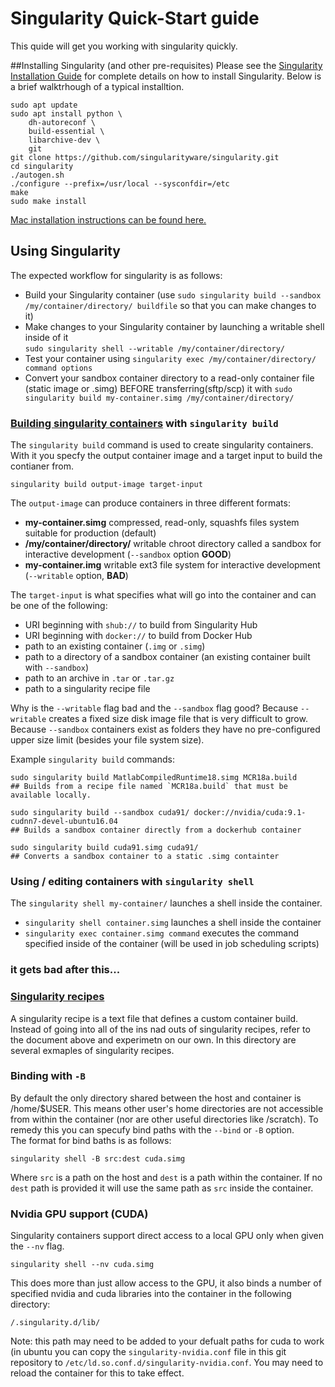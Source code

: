 # Singularity Quick-Start guide
This quide will get you working with singularity quickly.

##Installing Singularity (and other pre-requisites)
Please see the [Singularity Installation Guide](https://singularity.lbl.gov/docs-installation) for complete details on how to install Singularity.  Below is a brief walktrhough of a typical installtion.
```
sudo apt update
sudo apt install python \
    dh-autoreconf \
    build-essential \
    libarchive-dev \
    git
git clone https://github.com/singularityware/singularity.git
cd singularity
./autogen.sh
./configure --prefix=/usr/local --sysconfdir=/etc
make
sudo make install
```

[Mac installation instructions can be found here.](http://singularity.lbl.gov/install-mac)

## Using Singularity
The expected workflow for singularity is as follows:
* Build your Singularity container (use `sudo singularity build --sandbox /my/container/directory/ buildfile` so that you can make changes to it)
* Make changes to your Singularity container by launching a writable shell inside of it  
`sudo singularity shell --writable /my/container/directory/`
* Test your container using `singularity exec /my/container/directory/ command options`
* Convert your sandbox container directory to a read-only container file (static image or .simg) BEFORE transferring(sftp/scp) it with 
   `sudo singularity build my-container.simg /my/container/directory/`

### [Building singularity containers](https://singularity.lbl.gov/docs-build-container) with `singularity build`
The `singularity build` command is used to create singularity containers.  With it you specfy the output container image and a target input to build the contianer from.

```
singularity build output-image target-input
```

The `output-image` can produce containers in three different formats:
* **my-container.simg** compressed, read-only, squashfs files system suitable for production (default)
* **/my/container/directory/** writable chroot directory called a sandbox for interactive development (`--sandbox` option **GOOD**)
* **my-container.img** writable ext3 file system for interactive development (`--writable` option, **BAD**)

The `target-input` is what specifies what will go into the container and can be one of the following:
* URI beginning with `shub://` to build from Singularity Hub
* URI beginning with `docker://` to build from Docker Hub
* path to an existing container (`.img` or `.simg`)
* path to a directory of a sandbox container (an existing container built with `--sandbox`)
* path to an archive in `.tar` or `.tar.gz`
* path to a singularity recipe file

Why is the `--writable` flag bad and the `--sandbox` flag good?  Because `--writable` creates a fixed
size disk image file that is very difficult to grow.  Because `--sandbox` containers exist as folders 
they have no pre-configured upper size limit (besides your file system size).

Example `singularity build` commands:
```
sudo singularity build MatlabCompiledRuntime18.simg MCR18a.build
## Builds from a recipe file named `MCR18a.build` that must be available locally.

sudo singularity build --sandbox cuda91/ docker://nvidia/cuda:9.1-cudnn7-devel-ubuntu16.04
## Builds a sandbox container directly from a dockerhub container

sudo singularity build cuda91.simg cuda91/
## Converts a sandbox container to a static .simg containter
```

### Using / editing containers with `singularity shell` 
The `singularity shell my-container/` launches a shell inside the container.
* `singularity shell container.simg` launches a shell inside the container
* `singularity exec container.simg command` executes the command specified inside of the container (will be used in job scheduling scripts)

### it gets bad after this...
### [Singularity recipes](http://singularity.lbl.gov/docs-recipes)
A singularity recipe is a text file that defines a custom container build.  Instead of going into all of the ins nad outs of singularity recipes, refer to the document above and experimetn on our own.  In this directory are several exmaples of singularity recipes.  

### Binding with `-B`
By default the only directory shared between the host and container is /home/$USER.  This means other user's home directories are not accessible from within the container (nor are other useful directories like /scratch).
To remedy this you can specufy bind paths with the `--bind` or `-B` option.  
The format for bind baths is as follows:
```
singularity shell -B src:dest cuda.simg
```
Where `src` is a path on the host and `dest` is a path within the container.  If no `dest` path is provided it will use the same path as `src` inside the container.

### Nvidia GPU support (CUDA)
Singularity containers support direct access to a local GPU only when given the `--nv` flag.
```
singularity shell --nv cuda.simg
```
This does more than just allow access to the GPU, it also binds a number of specified nvidia and cuda libraries into the container in the following directory:
```
/.singularity.d/lib/
```
Note: this path may need to be added to your defualt paths for cuda to work (in ubuntu you can copy the `singularity-nvidia.conf` file in this git repository to `/etc/ld.so.conf.d/singularity-nvidia.conf`.  You may need to reload the container for this to take effect.


